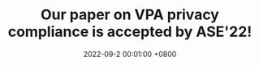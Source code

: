 ---
title: Our paper on VPA privacy compliance is accepted by ASE'22! 
date: 2022-09-2 00:01:00 +0800
---